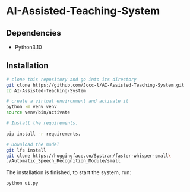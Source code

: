 # AI-Assisted-Teaching-System

## Dependencies

- Python3.10

## Installation

```sh
# clone this repository and go into its directory
git clone https://github.com/Jccc-l/AI-Assisted-Teaching-System.git
cd AI-Assisted-Teaching-System

# create a virtual environment and activate it
python -m venv venv
source venv/bin/activate

# Install the requirements.

pip install -r requirements.

# Download the model
git lfs install
git clone https://huggingface.co/Systran/faster-whisper-small\
./Automatic_Speech_Recognition_Module/small
```

The installation is finished, to start the system, run:
```sh
python ui.py
```
